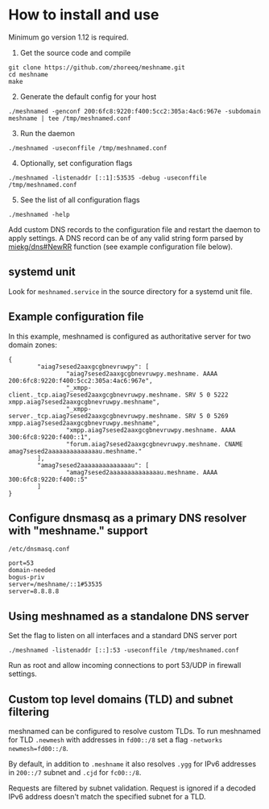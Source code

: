 # How to install and use

Minimum go version 1.12 is required.

1) Get the source code and compile
```
git clone https://github.com/zhoreeq/meshname.git
cd meshname
make
```
2) Generate the default config for your host
```
./meshnamed -genconf 200:6fc8:9220:f400:5cc2:305a:4ac6:967e -subdomain meshname | tee /tmp/meshnamed.conf
```
3) Run the daemon
```
./meshnamed -useconffile /tmp/meshnamed.conf
```
4) Optionally, set configuration flags
```
./meshnamed -listenaddr [::1]:53535 -debug -useconffile /tmp/meshnamed.conf
```
5) See the list of all configuration flags
```
./meshnamed -help
```
Add custom DNS records to the configuration file and restart the daemon to apply settings.
A DNS record can be of any valid string form parsed by [miekg/dns#NewRR](https://godoc.org/github.com/miekg/dns#NewRR) function (see example configuration file below).

## systemd unit

Look for `meshnamed.service` in the source directory for a systemd unit file.

## Example configuration file

In this example, meshnamed is configured as authoritative server for two domain zones:

    {
            "aiag7sesed2aaxgcgbnevruwpy": [
                    "aiag7sesed2aaxgcgbnevruwpy.meshname. AAAA 200:6fc8:9220:f400:5cc2:305a:4ac6:967e",
                    "_xmpp-client._tcp.aiag7sesed2aaxgcgbnevruwpy.meshname. SRV 5 0 5222 xmpp.aiag7sesed2aaxgcgbnevruwpy.meshname",
                    "_xmpp-server._tcp.aiag7sesed2aaxgcgbnevruwpy.meshname. SRV 5 0 5269 xmpp.aiag7sesed2aaxgcgbnevruwpy.meshname",
                    "xmpp.aiag7sesed2aaxgcgbnevruwpy.meshname. AAAA 300:6fc8:9220:f400::1",
                    "forum.aiag7sesed2aaxgcgbnevruwpy.meshname. CNAME amag7sesed2aaaaaaaaaaaaaau.meshname."
            ],
            "amag7sesed2aaaaaaaaaaaaaau": [
                    "amag7sesed2aaaaaaaaaaaaaau.meshname. AAAA 300:6fc8:9220:f400::5"
            ]
    }

## Configure dnsmasq as a primary DNS resolver with "meshname." support

`/etc/dnsmasq.conf`

    port=53
    domain-needed
    bogus-priv
    server=/meshname/::1#53535
    server=8.8.8.8

## Using meshnamed as a standalone DNS server

Set the flag to listen on all interfaces and a standard DNS server port

    ./meshnamed -listenaddr [::]:53 -useconffile /tmp/meshnamed.conf

Run as root and allow incoming connections to port 53/UDP in firewall settings.

## Custom top level domains (TLD) and subnet filtering

meshnamed can be configured to resolve custom TLDs.
To run meshnamed for TLD `.newmesh` with addresses in `fd00::/8` 
set a flag `-networks newmesh=fd00::/8`.

By default, in addition to `.meshname` it also resolves `.ygg` for IPv6 addresses in 
`200::/7` subnet and `.cjd` for `fc00::/8`. 

Requests are filtered by subnet validation. Request is ignored if a decoded 
IPv6 address doesn't match the specified subnet for a TLD.
